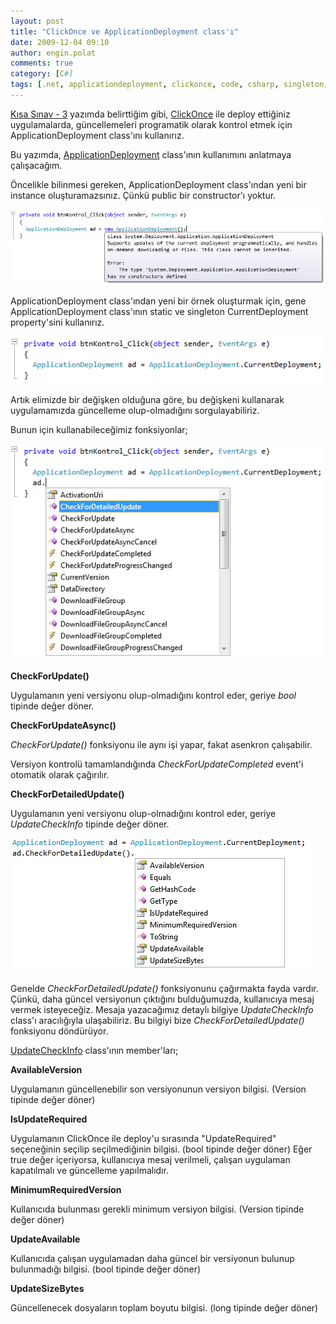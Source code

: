 ```yaml
---
layout: post
title: "ClickOnce ve ApplicationDeployment class'ı"
date: 2009-12-04 09:10
author: engin.polat
comments: true
category: [C#]
tags: [.net, applicationdeployment, clickonce, code, csharp, singleton, source, static]
---
```

<a title="enginpolat.com : Kısa Sınav - 3" href="http://www.enginpolat.com/kisa-sinav-3/" target="_blank">Kısa Sınav - 3</a> yazımda belirttiğim gibi, <a title="MSDN: ClickOnce" href="http://msdn.microsoft.com/en-us/library/t71a733d.aspx" target="_blank">ClickOnce</a> ile deploy ettiğiniz uygulamalarda, güncellemeleri programatik olarak kontrol etmek için ApplicationDeployment class'ını kullanırız.

Bu yazımda, <a title="MSDN: ApplicationDeployment" href="http://msdn.microsoft.com/en-us/library/system.deployment.application.applicationdeployment.aspx" target="_blank">ApplicationDeployment</a> class'ının kullanımını anlatmaya çalışacağım.

Öncelikle bilinmesi gereken, ApplicationDeployment class'ından yeni bir instance oluşturamazsınız. Çünkü public bir constructor'ı yoktur.

![KisaSinav3_1](/assets/uploads/2009/12/KisaSinav3_1.png "KisaSinav3_1")

ApplicationDeployment class'ından yeni bir örnek oluşturmak için, gene ApplicationDeployment class'ının static ve singleton CurrentDeployment property'sini kullanırız.

![KisaSinav3_2](/assets/uploads/2009/12/KisaSinav3_2.png "KisaSinav3_2")

Artık elimizde bir değişken olduğuna göre, bu değişkeni kullanarak uygulamamızda güncelleme olup-olmadığını sorgulayabiliriz.

Bunun için kullanabileceğimiz fonksiyonlar;

![KisaSinav3_3](/assets/uploads/2009/12/KisaSinav3_3.png "KisaSinav3_3")

**CheckForUpdate()**

Uygulamanın yeni versiyonu olup-olmadığını kontrol eder, geriye *bool* tipinde değer döner.

**CheckForUpdateAsync()**

*CheckForUpdate()* fonksiyonu ile aynı işi yapar, fakat asenkron çalışabilir.

Versiyon kontrolü tamamlandığında *CheckForUpdateCompleted* event'i otomatik olarak çağırılır.

**CheckForDetailedUpdate()**

Uygulamanın yeni versiyonu olup-olmadığını kontrol eder, geriye *UpdateCheckInfo* tipinde değer döner.

![KisaSinav3_4](/assets/uploads/2009/12/KisaSinav3_4.png "KisaSinav3_4")

Genelde *CheckForDetailedUpdate()* fonksiyonunu çağırmakta fayda vardır. Çünkü, daha güncel versiyonun çıktığını bulduğumuzda, kullanıcıya mesaj vermek isteyeceğiz. Mesaja yazacağımız detaylı bilgiye *UpdateCheckInfo* class'ı aracılığıyla ulaşabiliriz. Bu bilgiyi bize *CheckForDetailedUpdate()* fonksiyonu döndürüyor.

<a title="MSDN: UpdateCheckInfo" href="http://msdn.microsoft.com/en-us/library/system.deployment.application.updatecheckinfo.aspx" target="_blank">UpdateCheckInfo</a> class'ının member'ları;

**AvailableVersion**

Uygulamanın güncellenebilir son versiyonunun versiyon bilgisi. (Version tipinde değer döner)

**IsUpdateRequired**

Uygulamanın ClickOnce ile deploy'u sırasında "UpdateRequired" seçeneğinin seçilip seçilmediğinin bilgisi. (bool tipinde değer döner) Eğer true değer içeriyorsa, kullanıcıya mesaj verilmeli, çalışan uygulaman kapatılmalı ve güncelleme yapılmalıdır.

**MinimumRequiredVersion**

Kullanıcıda bulunması gerekli minimum versiyon bilgisi. (Version tipinde değer döner)

**UpdateAvailable**

Kullanıcıda çalışan uygulamadan daha güncel bir versiyonun bulunup bulunmadığı bilgisi. (bool tipinde değer döner)

**UpdateSizeBytes**

Güncellenecek dosyaların toplam boyutu bilgisi. (long tipinde değer döner)

